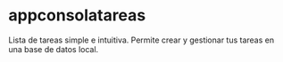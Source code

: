 ﻿# appconsolatareas

Lista de tareas simple e intuitiva. Permite crear y gestionar tus tareas en una base de datos local.
